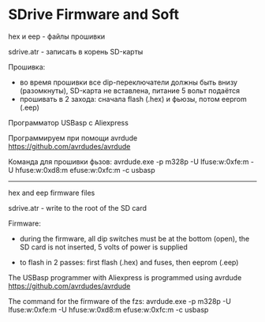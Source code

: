 # SDrive Firmware and Soft

hex и eep - файлы прошивки

sdrive.atr - записать в корень SD-карты

Прошивка:
- во время прошивки все dip-переключатели должны быть внизу (разомкнуты), SD-карта не вставлена, питание 5 вольт подаётся
- прошивать в 2 захода: сначала flash (.hex) и фьюзы, потом eeprom (.eep)

Программатор USBasp с Aliexpress

Программируем при помощи avrdude https://github.com/avrdudes/avrdude

Команда для прошивки фьзов: 
avrdude.exe -p m328p -U lfuse:w:0xfe:m -U hfuse:w:0xd8:m efuse:w:0xfc:m -c usbasp


---------------------------------------------------------------

hex and eep firmware files

sdrive.atr - write to the root of the SD card

Firmware:

- during the firmware, all dip switches must be at the bottom (open), the SD card is not inserted, 5 volts of power is supplied

- to flash in 2 passes: first flash (.hex) and fuses, then eeprom (.eep)

The USBasp programmer with Aliexpress is programmed using avrdude https://github.com/avrdudes/avrdude

The command for the firmware of the fzs: avrdude.exe -p m328p -U lfuse:w:0xfe:m -U hfuse:w:0xd8:m efuse:w:0xfc:m -c usbasp